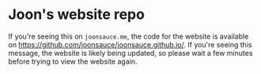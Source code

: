 # Joon's website repo
If you're seeing this on `joonsauce.me`, the code for the website is available on https://github.com/joonsauce/joonsauce.github.io/. If you're seeing this message, the website is likely being updated, so please wait a few minutes before trying to view the website again. 
